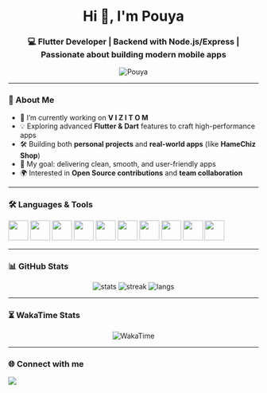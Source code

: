 <h1 align="center">Hi 👋, I'm Pouya</h1>
<h3 align="center">💻 Flutter Developer | Backend with Node.js/Express | Passionate about building modern mobile apps</h3>

<p align="center">
  <img src="https://komarev.com/ghpvc/?username=MrPouyaSaad&label=Profile%20views&color=0e75b6&style=flat" alt="Pouya" />
</p>

---

### 🚀 About Me
- 🌱 I’m currently working on **V I Z I T O M**  
- 💡 Exploring advanced **Flutter & Dart** features to craft high-performance apps  
- 🛠 Building both **personal projects** and **real-world apps** (like **HameChiz Shop**)  
- 🎯 My goal: delivering clean, smooth, and user-friendly apps  
- 🌍 Interested in **Open Source contributions** and **team collaboration**  

---

### 🛠 Languages & Tools
<p>
  <img src="https://cdn.jsdelivr.net/gh/devicons/devicon/icons/flutter/flutter-original.svg" width="40" height="40" />
  <img src="https://cdn.jsdelivr.net/gh/devicons/devicon/icons/dart/dart-original.svg" width="40" height="40" />
  <img src="https://cdn.jsdelivr.net/gh/devicons/devicon/icons/nodejs/nodejs-original.svg" width="40" height="40" />
  <img src="https://cdn.jsdelivr.net/gh/devicons/devicon/icons/express/express-original.svg" width="40" height="40" />
  <img src="https://cdn.jsdelivr.net/gh/devicons/devicon/icons/mongodb/mongodb-original.svg" width="40" height="40" />
  <img src="https://cdn.jsdelivr.net/gh/devicons/devicon/icons/postgresql/postgresql-original.svg" width="40" height="40" />
  <img src="https://cdn.jsdelivr.net/gh/devicons/devicon/icons/firebase/firebase-plain.svg" width="40" height="40" />
  <img src="https://cdn.jsdelivr.net/gh/devicons/devicon/icons/git/git-original.svg" width="40" height="40" />
  <img src="https://cdn.jsdelivr.net/gh/devicons/devicon/icons/figma/figma-original.svg" width="40" height="40" />
  <img src="https://cdn.jsdelivr.net/gh/devicons/devicon/icons/vscode/vscode-original.svg" width="40" height="40" />
</p>

---

### 📊 GitHub Stats
<p align="center">
  <img src="https://github-readme-stats.vercel.app/api?username=MrPouyaSaad&show_icons=true&theme=tokyonight" alt="stats"/>
  <img src="https://github-readme-streak-stats.herokuapp.com/?user=MrPouyaSaad&theme=tokyonight" alt="streak"/>
  <img src="https://github-readme-stats.vercel.app/api/top-langs/?username=MrPouyaSaad&layout=compact&theme=tokyonight" alt="langs"/>
</p>

---

### ⏳ WakaTime Stats
<p align="center">
  <img src="https://github-readme-stats.vercel.app/api/wakatime?username=PouyaSadeghzadeh" alt="WakaTime"/>
</p>


---

### 🌐 Connect with me
<p align="left">
<a href="mailto:Mr.PouyaSadeghzadeh@gmail.com"><img src="https://img.shields.io/badge/Email-D14836?style=for-the-badge&logo=gmail&logoColor=white"/></a>
</p>
